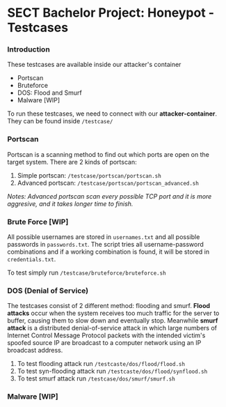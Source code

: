 
# SECT Bachelor Project: Honeypot - Testcases
### Introduction
These testcases are available inside our attacker's container
- Portscan
- Bruteforce
- DOS: Flood and Smurf
- Malware [WIP]

To run these testcases, we need to connect with our **attacker-container**.
They can be found inside `/testcase/`
  
### Portscan

Portscan is a scanning method to find out which ports are open on the target system. There are 2 kinds of portscan:
1. Simple portscan: `/testcase/portscan/portscan.sh`
2. Advanced portscan: `/testcase/portscan/portscan_advanced.sh`

*Notes: Advanced portscan scan every possible TCP port and it is more aggresive, and it takes longer time to finish.*

### Brute Force [WIP]

All possible usernames are stored in `usernames.txt` and all possible passwords in `passwords.txt`. The script tries all username-password combinations and if a working combination is found, it will be stored in `credentials.txt`.

To test simply run `/testcase/bruteforce/bruteforce.sh`

### DOS (Denial of Service)
The testcases consist of 2 different method: flooding and smurf.
**Flood attacks** occur when the system receives too much traffic for the server to buffer, causing them to slow down and eventually stop. Meanwhile **smurf attack** is a distributed denial-of-service attack in which large numbers of Internet Control Message Protocol packets with the intended victim's spoofed source IP are broadcast to a computer network using an IP broadcast address.
1. To test flooding attack run `/testcaste/dos/flood/flood.sh`
2. To test syn-flooding attack run `/testcaste/dos/flood/synflood.sh`
3. To test smurf attack run `/testcase/dos/smurf/smurf.sh`

### Malware [WIP]
